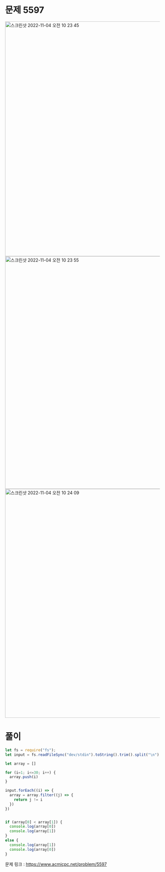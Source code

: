 # 문제 5597

<img width="763" alt="스크린샷 2022-11-04 오전 10 23 45" src="https://user-images.githubusercontent.com/103481518/199865184-6a2451e7-d7dc-4f55-ab6d-9d794d7a487a.png">

<img width="756" alt="스크린샷 2022-11-04 오전 10 23 55" src="https://user-images.githubusercontent.com/103481518/199865216-364d57e0-811e-4428-be84-e08c9c1eebb6.png">

<img width="744" alt="스크린샷 2022-11-04 오전 10 24 09" src="https://user-images.githubusercontent.com/103481518/199865222-6d02fe27-e0d1-4fb3-b1c6-d636a4f6283a.png">


# 풀이
```javascript
let fs = require("fs");
let input = fs.readFileSync("dev/stdin").toString().trim().split("\n").map(Number)

let array = []

for (i=1; i<=30; i++) {
  array.push(i)
}

input.forEach((i) => {
  array = array.filter((j) => {
    return j != i
  })
})


if (array[0] < array[1]) {
  console.log(array[0])
  console.log(array[1])
}
else {
  console.log(array[1])
  console.log(array[0])
}
```

문제 링크 : https://www.acmicpc.net/problem/5597
